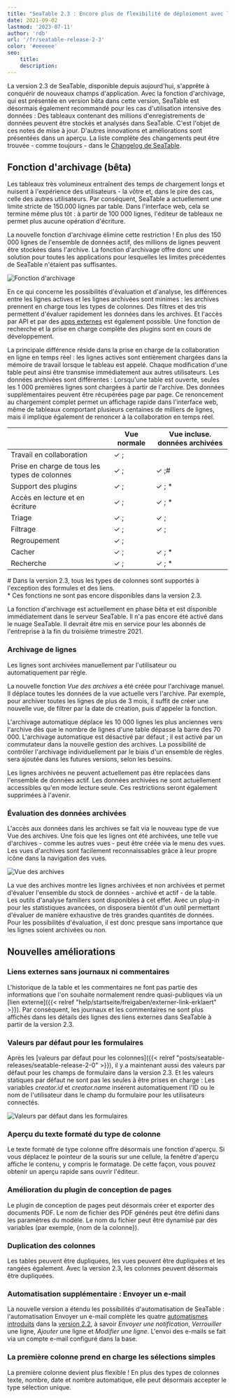 ```yaml
---
title: "SeaTable 2.3 : Encore plus de flexibilité de déploiement avec la fonction d'archivage - SeaTable"
date: 2021-09-02
lastmod: '2023-07-11'
author: 'rdb'
url: '/fr/seatable-release-2-3'
color: '#eeeeee'
seo:
    title:
    description:
---
```


La version 2.3 de SeaTable, disponible depuis aujourd'hui, s'apprête à conquérir de nouveaux champs d'application. Avec la fonction d'archivage, qui est présentée en version bêta dans cette version, SeaTable est désormais également recommandé pour les cas d'utilisation intensive des données : Des tableaux contenant des millions d'enregistrements de données peuvent être stockés et analysés dans SeaTable. C'est l'objet de ces notes de mise à jour. D'autres innovations et améliorations sont présentées dans un aperçu. La liste complète des changements peut être trouvée - comme toujours - dans le [Changelog de SeaTable](https://seatable.io/fr/docs/changelog/version-2-3/).

## Fonction d'archivage (bêta)

Les tableaux très volumineux entraînent des temps de chargement longs et nuisent à l'expérience des utilisateurs - la vôtre et, dans le pire des cas, celle des autres utilisateurs. Par conséquent, SeaTable a actuellement une limite stricte de 150.000 lignes par table. Dans l'interface web, cela se termine même plus tôt : à partir de 100 000 lignes, l'éditeur de tableaux ne permet plus aucune opération d'écriture.

La nouvelle fonction d'archivage élimine cette restriction ! En plus des 150 000 lignes de l'ensemble de données actif, des millions de lignes peuvent être stockées dans l'archive. La fonction d'archivage offre donc une solution pour toutes les applications pour lesquelles les limites précédentes de SeaTable n'étaient pas suffisantes.

![Fonction d'archivage](Archive-function-1088x631.png)

En ce qui concerne les possibilités d'évaluation et d'analyse, les différences entre les lignes actives et les lignes archivées sont minimes : les archives prennent en charge tous les types de colonnes. Des filtres et des tris permettent d'évaluer rapidement les données dans les archives. Et l'accès par API et par des [apps externes](https://seatable.io/fr/seatable-release-2-2#Externe_Apps_nur_fuer_Enterprise_Abos/?lang=auto) est également possible. Une fonction de recherche et la prise en charge complète des plugins sont en cours de développement.

La principale différence réside dans la prise en charge de la collaboration en ligne en temps réel : les lignes actives sont entièrement chargées dans la mémoire de travail lorsque le tableau est appelé. Chaque modification d'une table peut ainsi être transmise immédiatement aux autres utilisateurs. Les données archivées sont différentes : Lorsqu'une table est ouverte, seules les 1 000 premières lignes sont chargées à partir de l'archive. Des données supplémentaires peuvent être récupérées page par page. Ce renoncement au chargement complet permet un affichage rapide dans l'interface web, même de tableaux comportant plusieurs centaines de milliers de lignes, mais il implique également de renoncer à la collaboration en temps réel.

|                                               | Vue normale | Vue incluse. données archivées |
| --------------------------------------------- | ----------- | ------------------------------ |
| Travail en collaboration                      | ✓ ;         |                                |
| Prise en charge de tous les types de colonnes | ✓ ;         | ✓ ;#                           |
| Support des plugins                           | ✓ ;         | ✓ ; \*                         |
| Accès en lecture et en écriture               | ✓ ;         | ✓ ; \*                         |
| Triage                                        | ✓ ;         | ✓ ;                            |
| Filtrage                                      | ✓ ;         | ✓ ;                            |
| Regroupement                                  | ✓ ;         |                                |
| Cacher                                        | ✓ ;         | ✓ ; \*                         |
| Recherche                                     | ✓ ;         | ✓ ; \*                         |

\# Dans la version 2.3, tous les types de colonnes sont supportés à l'exception des formules et des liens.  
\* Ces fonctions ne sont pas encore disponibles dans la version 2.3.

La fonction d'archivage est actuellement en phase bêta et est disponible immédiatement dans le serveur SeaTable. Il n'a pas encore été activé dans le nuage SeaTable. Il devrait être mis en service pour les abonnés de l'entreprise à la fin du troisième trimestre 2021.

### Archivage de lignes

Les lignes sont archivées manuellement par l'utilisateur ou automatiquement par règle.

La nouvelle fonction _Vue des archives_ a été créée pour l'archivage manuel. Il déplace toutes les données de la vue actuelle vers l'archive. Par exemple, pour archiver toutes les lignes de plus de 3 mois, il suffit de créer une nouvelle vue, de filtrer par la date de création, puis d'appeler la fonction.

L'archivage automatique déplace les 10 000 lignes les plus anciennes vers l'archive dès que le nombre de lignes d'une table dépasse la barre des 70 000. L'archivage automatique est désactivé par défaut ; il est activé par un commutateur dans la nouvelle gestion des archives. La possibilité de contrôler l'archivage individuellement par le biais d'un ensemble de règles sera ajoutée dans les futures versions, selon les besoins.

Les lignes archivées ne peuvent actuellement pas être replacées dans l'ensemble de données actif. Les données archivées ne sont actuellement accessibles qu'en mode lecture seule. Ces restrictions seront également supprimées à l'avenir.

### Évaluation des données archivées

L'accès aux données dans les archives se fait via le nouveau type de vue Vue des archives. Une fois que les lignes ont été archivées, une telle vue d'archives - comme les autres vues - peut être créée via le menu des vues. Les vues d'archives sont facilement reconnaissables grâce à leur propre icône dans la navigation des vues.

![Vue des archives](Archive-view-creation-1088x518.png)

La vue des archives montre les lignes archivées et non archivées et permet d'évaluer l'ensemble du stock de données - archivé et actif - de la table. Les outils d'analyse familiers sont disponibles à cet effet. Avec un plug-in pour les statistiques avancées, on disposera bientôt d'un outil permettant d'évaluer de manière exhaustive de très grandes quantités de données. Pour les possibilités d'évaluation, il est donc presque sans importance que les lignes soient archivées ou non.

## Nouvelles améliorations

### Liens externes sans journaux ni commentaires

L'historique de la table et les commentaires ne font pas partie des informations que l'on souhaite normalement rendre quasi-publiques via un [lien externe]({{< relref "help/startseite/freigaben/externer-link-erklaert" >}}). Par conséquent, les journaux et les commentaires ne sont plus affichés dans les détails des lignes des liens externes dans SeaTable à partir de la version 2.3.

### Valeurs par défaut pour les formulaires

Après les [valeurs par défaut pour les colonnes]({{< relref "posts/seatable-releases/seatable-release-2-0" >}}), il y a maintenant aussi des valeurs par défaut pour les champs de formulaire dans la version 2.3. Et les valeurs statiques par défaut ne sont pas les seules à être prises en charge : Les variables _creator.id_ et _creator.name_ insèrent automatiquement l'ID ou le nom de l'utilisateur dans le champ du formulaire pour les utilisateurs connectés.

![Valeurs par défaut dans les formulaires](Default-values-forms-1088x974.png)

### Aperçu du texte formaté du type de colonne

Le texte formaté de type colonne offre désormais une fonction d'aperçu. Si vous déplacez le pointeur de la souris sur une cellule, la fenêtre d'aperçu affiche le contenu, y compris le formatage. De cette façon, vous pouvez obtenir un aperçu rapide sans ouvrir l'éditeur.

### Amélioration du plugin de conception de pages

Le plugin de conception de pages peut désormais créer et exporter des documents PDF. Le nom de fichier des PDF générés peut être défini dans les paramètres du modèle. Le nom du fichier peut être dynamisé par des variables (par exemple, {nom de la colonne}).

### Duplication des colonnes

Les tables peuvent être dupliquées, les vues peuvent être dupliquées et les rangées également. Avec la version 2.3, les colonnes peuvent désormais être dupliquées.

### Automatisation supplémentaire : Envoyer un e-mail

La nouvelle version a étendu les possibilités d'automatisation de SeaTable : l'automatisation Envoyer un e-mail complète les quatre [automatismes introduits](https://seatable.io/fr/seatable-release-2-2#Automationen_nur_fuer_Enterprise_Abos/?lang=auto) dans la [version 2.2](https://seatable.io/fr/seatable-release-2-2#Automationen_nur_fuer_Enterprise_Abos/?lang=auto), à savoir _Envoyer une notification_, _Verrouiller_ une ligne, _Ajouter_ une ligne et _Modifier une ligne_. L'envoi des e-mails se fait via un compte e-mail configuré dans la base.

### La première colonne prend en charge les sélections simples

La première colonne devient plus flexible ! En plus des types de colonnes texte, nombre, date et nombre automatique, elle peut désormais accepter le type sélection unique.
